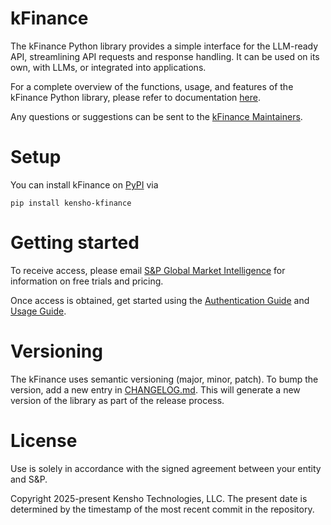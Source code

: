 # kFinance

The kFinance Python library provides a simple interface for the LLM-ready API, streamlining API requests and response handling. It can be used on its own, with LLMs, or integrated into applications.

For a complete overview of the functions, usage, and features of the kFinance Python library, please refer to documentation [here](https://kfinance.kensho.com/docs).

Any questions or suggestions can be sent to the [kFinance Maintainers](kfinance-maintainers@kensho.com).

# Setup

You can install kFinance on [PyPI](https://pypi.org/project/kensho-kfinance/) via 

`pip install kensho-kfinance`

# Getting started

To receive access, please email [S&P Global Market Intelligence](market.intelligence@spglobal.com) for information on free trials and pricing.

Once access is obtained, get started using the [Authentication Guide](https://docs.kensho.com/llmreadyapi/kf-authentication) and [Usage Guide](https://docs.kensho.com/llmreadyapi/usage).

# Versioning
The kFinance uses semantic versioning (major, minor, patch). 
To bump the version, add a new entry in [CHANGELOG.md](kfinance%2FCHANGELOG.md). 
This will generate a new version of the library as part of the release process.

# License

Use is solely in accordance with the signed agreement between your entity and S&P.

Copyright 2025-present Kensho Technologies, LLC. The present date is determined by the timestamp of the most recent commit in the repository.
